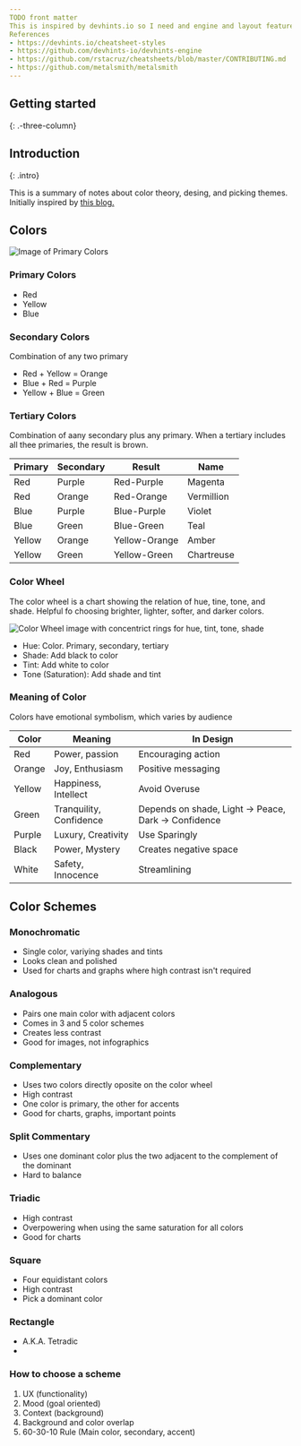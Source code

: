 ```yaml
---
TODO front matter
This is inspired by devhints.io so I need and engine and layout features.
References
- https://devhints.io/cheatsheet-styles
- https://github.com/devhints-io/devhints-engine
- https://github.com/rstacruz/cheatsheets/blob/master/CONTRIBUTING.md
- https://github.com/metalsmith/metalsmith
---
```


Getting started
---------------
{: .-three-column}


## Introduction
{: .intro}

This is a summary of notes about color theory, desing, and picking themes. Initially inspired by [this blog.](https://blog.hubspot.com/marketing/color-theory-design)

## Colors
![Image of Primary Colors](https://blog.hubspot.com/hs-fs/hubfs/123b.png?width=292&name=123b.png)

### Primary Colors

* Red
* Yellow
* Blue

### Secondary Colors

Combination of any two primary

* Red + Yellow = Orange
* Blue + Red = Purple
* Yellow + Blue = Green

### Tertiary Colors

Combination of aany secondary plus any primary. When a tertiary includes all thee primaries, the result is brown.

Primary | Secondary | Result | Name
--- | --- | --- | ---
Red | Purple | Red-Purple | Magenta
Red | Orange | Red-Orange | Vermillion
Blue | Purple | Blue-Purple | Violet
Blue | Green | Blue-Green | Teal
Yellow | Orange | Yellow-Orange | Amber
Yellow | Green | Yellow-Green | Chartreuse

### Color Wheel

The color wheel is a chart showing the relation of hue, tine, tone, and shade. Helpful fo choosing brighter, lighter, softer, and darker colors.

![Color Wheel image with concentrict rings for hue, tint, tone, shade](https://blog.hubspot.com/hs-fs/hubfs/00-Blog-Related_Images/types_of_colors.png?width=450&height=342&name=types_of_colors.png)

* Hue: Color. Primary, secondary, tertiary
* Shade: Add black to color
* Tint: Add white to color
* Tone (Saturation): Add shade and tint

### Meaning of Color

Colors have emotional symbolism, which varies by audience

Color | Meaning | In Design
--- | --- | ---
Red | Power, passion | Encouraging action
Orange | Joy, Enthusiasm | Positive messaging
Yellow | Happiness, Intellect | Avoid Overuse
Green | Tranquility, Confidence | Depends on shade, Light -> Peace, Dark -> Confidence
Purple | Luxury, Creativity | Use Sparingly
Black | Power, Mystery | Creates negative space
White | Safety, Innocence | Streamlining

## Color Schemes

### Monochromatic

* Single color, variying shades and tints
* Looks clean and polished
* Used for charts and graphs where high contrast isn't required

### Analogous

* Pairs one main color with adjacent colors
* Comes in 3 and 5 color schemes
* Creates less contrast
* Good for images, not infographics

### Complementary

* Uses two colors directly oposite on the color wheel
* High contrast
* One color is primary, the other for accents
* Good for charts, graphs, important points

### Split Commentary

* Uses one dominant color plus the two adjacent to the complement of the dominant
* Hard to balance

### Triadic

* High contrast
* Overpowering when using the same saturation for all colors
* Good for charts

### Square

* Four equidistant colors
* High contrast
* Pick a dominant color

### Rectangle

* A.K.A. Tetradic
* 


### How to choose a scheme
1. UX (functionality)
2. Mood (goal oriented)
3. Context (background)
4. Background and color overlap
5. 60-30-10 Rule (Main color, secondary, accent)



